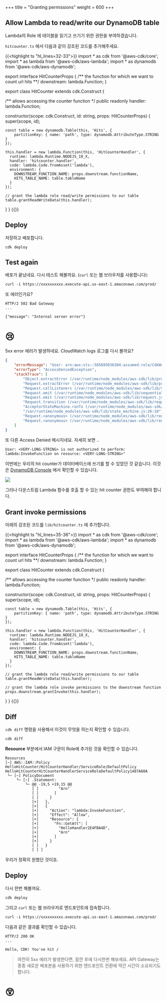+++
title = "Granting permissions"
weight = 600
+++

## Allow Lambda to read/write our DynamoDB table

Lambda의 Role 에 테이블을 읽기고 쓰기기 위한 권한을 부여하겠습니다. 

`hitcounter.ts` 에서 다음과 같이 강조된 코드를 추가해주세요.

{{<highlight ts "hl_lines=32-33">}}
import * as cdk from '@aws-cdk/core';
import * as lambda from '@aws-cdk/aws-lambda';
import * as dynamodb from '@aws-cdk/aws-dynamodb';

export interface HitCounterProps {
  /** the function for which we want to count url hits **/
  downstream: lambda.Function;
}

export class HitCounter extends cdk.Construct {

  /** allows accessing the counter function */
  public readonly handler: lambda.Function;

  constructor(scope: cdk.Construct, id: string, props: HitCounterProps) {
    super(scope, id);

    const table = new dynamodb.Table(this, 'Hits', {
        partitionKey: { name: 'path', type: dynamodb.AttributeType.STRING }
    });
    
    this.handler = new lambda.Function(this, 'HitCounterHandler', {
      runtime: lambda.Runtime.NODEJS_10_X,
      handler: 'hitcounter.handler',
      code: lambda.Code.fromAsset('lambda'),
      environment: {
        DOWNSTREAM_FUNCTION_NAME: props.downstream.functionName,
        HITS_TABLE_NAME: table.tableName
      }
    });
    
    // grant the lambda role read/write permissions to our table
    table.grantReadWriteData(this.handler);
  }
}
{{</highlight>}}

## Deploy

저장하고 배포합니다.

```
cdk deploy
```

## Test again

배포가 끝났네요. 다시 테스트 해볼까요. (`curl` 또는 웹 브라우저를 사용합니다):

```
curl -i https://xxxxxxxxxx.execute-api.us-east-1.amazonaws.com/prod/
```

또 에러인가요?

```
HTTP/2 502 Bad Gateway
...

{"message": "Internal server error"}
```

# 😢

5xx error 에러가 발생하네요. CloudWatch logs 로그를 다시 볼까요?

```json
{
    "errorMessage": "User: arn:aws:sts::585695036304:assumed-role/CdkWorkshopStack-HelloHitCounterHitCounterHandlerS-TU5M09L1UBID/CdkWorkshopStack-HelloHitCounterHitCounterHandlerD-144HVUNEWRWEO is not authorized to perform: lambda:InvokeFunction on resource: arn:aws:lambda:us-east-1:585695036304:function:CdkWorkshopStack-HelloHandler2E4FBA4D-149MVAO4969O7",
    "errorType": "AccessDeniedException",
    "stackTrace": [
        "Object.extractError (/var/runtime/node_modules/aws-sdk/lib/protocol/json.js:48:27)",
        "Request.extractError (/var/runtime/node_modules/aws-sdk/lib/protocol/rest_json.js:52:8)",
        "Request.callListeners (/var/runtime/node_modules/aws-sdk/lib/sequential_executor.js:105:20)",
        "Request.emit (/var/runtime/node_modules/aws-sdk/lib/sequential_executor.js:77:10)",
        "Request.emit (/var/runtime/node_modules/aws-sdk/lib/request.js:683:14)",
        "Request.transition (/var/runtime/node_modules/aws-sdk/lib/request.js:22:10)",
        "AcceptorStateMachine.runTo (/var/runtime/node_modules/aws-sdk/lib/state_machine.js:14:12)",
        "/var/runtime/node_modules/aws-sdk/lib/state_machine.js:26:10",
        "Request.<anonymous> (/var/runtime/node_modules/aws-sdk/lib/request.js:38:9)",
        "Request.<anonymous> (/var/runtime/node_modules/aws-sdk/lib/request.js:685:12)"
    ]
}
```

또 다른 Access Denied 메시지네요. 자세히 보면 ..

```
User: <VERY-LONG-STRING> is not authorized to perform: lambda:InvokeFunction on resource: <VERY-LONG-STRING>"
```

이번에는 우리의 hit counter가 데이터베이스에 쓰기를 할 수 있었던 것 같습니다. 이것은 [DynamoDB Console](https://console.aws.amazon.com/dynamodb/home) 에서 확인할 수 있습니다.

![](./logs5.png)

그러나 다운스트림 Lambda 함수를 호출 할 수 있는 hit counter 권한도 부여해야 합니다.

## Grant invoke permissions

아래의 강조된 코드를 `lib/hitcounter.ts` 에 추가합니다.

{{<highlight ts "hl_lines=35-36">}}
import * as cdk from '@aws-cdk/core';
import * as lambda from '@aws-cdk/aws-lambda';
import * as dynamodb from '@aws-cdk/aws-dynamodb';

export interface HitCounterProps {
  /** the function for which we want to count url hits **/
  downstream: lambda.Function;
}

export class HitCounter extends cdk.Construct {

  /** allows accessing the counter function */
  public readonly handler: lambda.Function;

  constructor(scope: cdk.Construct, id: string, props: HitCounterProps) {
    super(scope, id);

    const table = new dynamodb.Table(this, 'Hits', {
        partitionKey: { name: 'path', type: dynamodb.AttributeType.STRING }
    });
    
    this.handler = new lambda.Function(this, 'HitCounterHandler', {
      runtime: lambda.Runtime.NODEJS_10_X,
      handler: 'hitcounter.handler',
      code: lambda.Code.fromAsset('lambda'),
      environment: {
        DOWNSTREAM_FUNCTION_NAME: props.downstream.functionName,
        HITS_TABLE_NAME: table.tableName
      }
    });
    
    // grant the lambda role read/write permissions to our table
    table.grantReadWriteData(this.handler);
    
    // grant the lambda role invoke permissions to the downstream function
    props.downstream.grantInvoke(this.handler);
  }
}
{{</highlight>}}

## Diff

`cdk diff` 명령을 사용해서 이것이 무엇을 하는지 확인할 수 있습니다.

```
cdk diff
```

**Resource** 부분에서 IAM 구문이 Role에 추가된 것을 확인할 수 있습니다.

```
Resources
[~] AWS::IAM::Policy HelloHitCounter/HitCounterHandler/ServiceRole/DefaultPolicy HelloHitCounterHitCounterHandlerServiceRoleDefaultPolicy1487A60A
 └─ [~] PolicyDocument
     └─ [~] .Statement:
         └─ @@ -19,5 +19,15 @@
            [ ]         "Arn"
            [ ]       ]
            [ ]     }
            [+]   },
            [+]   {
            [+]     "Action": "lambda:InvokeFunction",
            [+]     "Effect": "Allow",
            [+]     "Resource": {
            [+]       "Fn::GetAtt": [
            [+]         "HelloHandler2E4FBA4D",
            [+]         "Arn"
            [+]       ]
            [+]     }
            [ ]   }
            [ ] ]
```

우리가 정확히 원했던 것이죠.

## Deploy

다시 한번 해볼까요.

```
cdk deploy
```

그리고 `curl` 또는 웹 브라우저로 엔드포인트에 접속합니다.

```
curl -i https://xxxxxxxxxx.execute-api.us-east-1.amazonaws.com/prod/
```

다음과 같은 결과를 확인할 수 있습니다.

```
HTTP/2 200 OK
...

Hello, CDK! You've hit /
```

> 여전히 5xx 에러가 발생한다면, 잠깐 후에 다시한번 해보세요. API Gateway는 종종 새로운 배포본을 사용하기 위한 엔드포인트 전환에 약간 시간이 소요되기도 합니다.

# 😲
